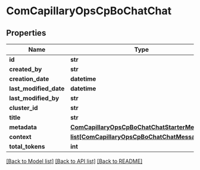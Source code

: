 # ComCapillaryOpsCpBoChatChat

## Properties
Name | Type | Description | Notes
------------ | ------------- | ------------- | -------------
**id** | **str** |  | [optional] 
**created_by** | **str** |  | [optional] 
**creation_date** | **datetime** |  | [optional] 
**last_modified_date** | **datetime** |  | [optional] 
**last_modified_by** | **str** |  | [optional] 
**cluster_id** | **str** |  | [optional] 
**title** | **str** |  | [optional] 
**metadata** | [**ComCapillaryOpsCpBoChatChatStarterMetadata**](ComCapillaryOpsCpBoChatChatStarterMetadata.md) |  | [optional] 
**context** | [**list[ComCapillaryOpsCpBoChatChatMessage]**](ComCapillaryOpsCpBoChatChatMessage.md) |  | [optional] 
**total_tokens** | **int** |  | [optional] 

[[Back to Model list]](../README.md#documentation-for-models) [[Back to API list]](../README.md#documentation-for-api-endpoints) [[Back to README]](../README.md)

